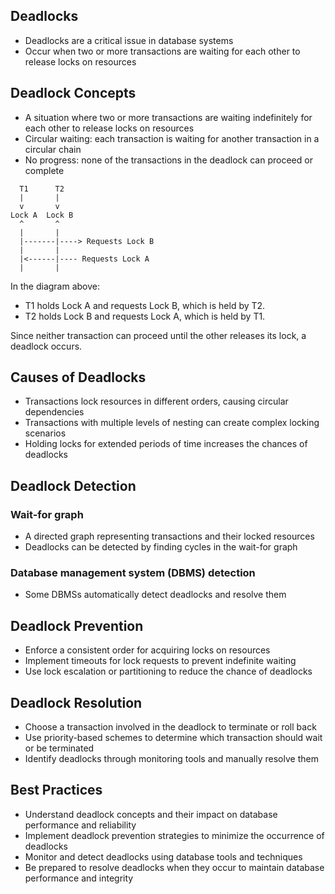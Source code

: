 ## Deadlocks
- Deadlocks are a critical issue in database systems
- Occur when two or more transactions are waiting for each other to release locks on resources

## Deadlock Concepts
- A situation where two or more transactions are waiting indefinitely for each other to release locks on resources
- Circular waiting: each transaction is waiting for another transaction in a circular chain
- No progress: none of the transactions in the deadlock can proceed or complete

```
  T1      T2
  |       |
  v       v
Lock A  Lock B
  ^       ^
  |       |
  |-------|----> Requests Lock B
  |       |
  |<------|---- Requests Lock A
  |       |
```

In the diagram above:

- T1 holds Lock A and requests Lock B, which is held by T2.
- T2 holds Lock B and requests Lock A, which is held by T1.

Since neither transaction can proceed until the other releases its lock, a deadlock occurs.

## Causes of Deadlocks

- Transactions lock resources in different orders, causing circular dependencies
- Transactions with multiple levels of nesting can create complex locking scenarios
- Holding locks for extended periods of time increases the chances of deadlocks

## Deadlock Detection

### Wait-for graph
- A directed graph representing transactions and their locked resources
- Deadlocks can be detected by finding cycles in the wait-for graph

### Database management system (DBMS) detection
- Some DBMSs automatically detect deadlocks and resolve them

## Deadlock Prevention

- Enforce a consistent order for acquiring locks on resources
- Implement timeouts for lock requests to prevent indefinite waiting
- Use lock escalation or partitioning to reduce the chance of deadlocks

## Deadlock Resolution

- Choose a transaction involved in the deadlock to terminate or roll back
- Use priority-based schemes to determine which transaction should wait or be terminated
- Identify deadlocks through monitoring tools and manually resolve them

## Best Practices
- Understand deadlock concepts and their impact on database performance and reliability
- Implement deadlock prevention strategies to minimize the occurrence of deadlocks
- Monitor and detect deadlocks using database tools and techniques
- Be prepared to resolve deadlocks when they occur to maintain database performance and integrity
